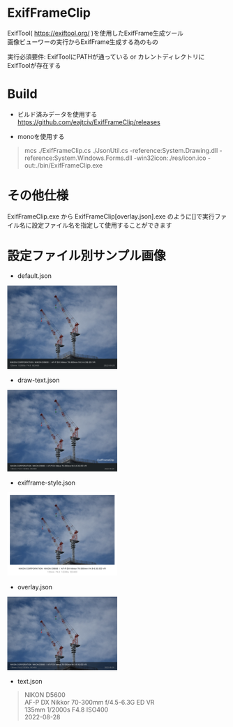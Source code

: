 # ExifFrameClip

ExifTool( https://exiftool.org/ )を使用したExifFrame生成ツール  
画像ビューワーの実行からExifFrame生成する為のもの

実行必須要件: ExifToolにPATHが通っている or カレントディレクトリにExifToolが存在する

# Build
+ ビルド済みデータを使用する
https://github.com/eajtciv/ExifFrameClip/releases  

+ monoを使用する
> mcs ./ExifFrameClip.cs  ./JsonUtil.cs -reference:System.Drawing.dll -reference:System.Windows.Forms.dll -win32icon:./res/icon.ico -out:./bin/ExifFrameClip.exe

# その他仕様
ExifFrameClip.exe から ExifFrameClip[overlay.json].exe のように[]で実行ファイル名に設定ファイル名を指定して使用することができます


# 設定ファイル別サンプル画像  
+ default.json
<img src="https://raw.githubusercontent.com/eajtciv/ExifFrameClip/main/sample-image/default.jpg" width="50%">

+ draw-text.json
<img src="https://raw.githubusercontent.com/eajtciv/ExifFrameClip/main/sample-image/draw-text.jpg" width="50%">

+ exifframe-style.json
<img src="https://raw.githubusercontent.com/eajtciv/ExifFrameClip/main/sample-image/exifframe-style.jpg" width="50%">

+ overlay.json
<img src="https://raw.githubusercontent.com/eajtciv/ExifFrameClip/main/sample-image/overlay.jpg" width="50%">

+ text.json
> NIKON D5600  
> AF-P DX Nikkor 70-300mm f/4.5-6.3G ED VR  
> 135mm 1/2000s F4.8 ISO400  
> 2022-08-28  
